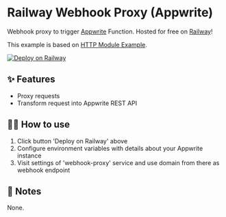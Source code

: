 # Railway Webhook Proxy (Appwrite)

Webhook proxy to trigger [Appwrite](https://appwrite.io/) Function. Hosted for free on [Railway](https://railway.app/)!

This example is based on [HTTP Module Example](https://github.com/railwayapp-templates/http-nodejs).

[![Deploy on Railway](https://railway.app/button.svg)](https://railway.app/new/template/-28yWv?referralCode=Y3OU6o)


## ✨ Features

- Proxy requests
- Transform request into Appwrite REST API

## 💁‍♀️ How to use

1. Click button 'Deploy on Railway' above
2. Configure environment variables with details about your Appwrite instance
3. Visit settings of 'webhook-proxy' service and use domain from there as webhook endpoint

## 📝 Notes

None.